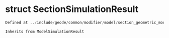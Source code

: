# struct SectionSimulationResult

```cpp
Defined at ../include/geode/common/modifier/model/section_geometric_modifier_simulation.h#24
```

```cpp
Inherits from ModelSimulationResult
```



